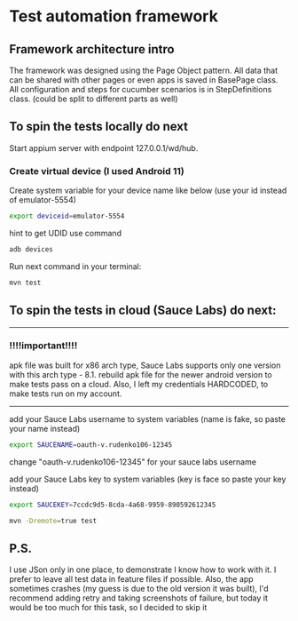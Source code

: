 # Test automation framework

## Framework architecture intro
The framework was designed using the Page Object pattern. All data that can be shared with other pages or even apps is saved in BasePage class.
All configuration and steps for cucumber scenarios is in StepDefinitions class. (could be split to different parts as well)

## To spin the tests locally do next

Start appium server with endpoint 127.0.0.1/wd/hub.

### Create virtual device (I used Android 11)
Create system variable for your device name like below (use your id instead of emulator-5554)
```bash
export deviceid=emulator-5554
```
hint to get UDID use command
```bash
adb devices
```

Run next command in your terminal:

```bash
mvn test
```

## To spin the tests in cloud (Sauce Labs) do next:
_____________________
### !!!!important!!!!
apk file was built for x86 arch type, Sauce Labs supports only one version with this arch type - 8.1.
rebuild apk file for the newer android version to make tests pass on a cloud.
Also, I left my credentials HARDCODED, to make tests run on my account. 
____________________
add your Sauce Labs username to system variables (name is fake, so paste your name instead)
```bash
export SAUCENAME=oauth-v.rudenko106-12345
```
change "oauth-v.rudenko106-12345" for your sauce labs username

add your Sauce Labs key to system variables (key is face so paste your key instead)
```bash
export SAUCEKEY=7ccdc9d5-8cda-4a68-9959-890592612345
```

```bash
mvn -Dremote=true test
```

## P.S.
I use JSon only in one place, to demonstrate I know how to work with it. I prefer to leave all test data in feature files if possible.
Also, the app sometimes crashes (my guess is due to the old version it was built), I'd recommend adding retry and taking screenshots of failure, but today it would be too much for this task, so I decided to skip it
